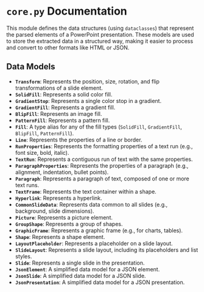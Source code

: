 # `core.py` Documentation

This module defines the data structures (using `dataclasses`) that represent the parsed elements of a PowerPoint presentation. These models are used to store the extracted data in a structured way, making it easier to process and convert to other formats like HTML or JSON.

## Data Models

- **`Transform`**: Represents the position, size, rotation, and flip transformations of a slide element.
- **`SolidFill`**: Represents a solid color fill.
- **`GradientStop`**: Represents a single color stop in a gradient.
- **`GradientFill`**: Represents a gradient fill.
- **`BlipFill`**: Represents an image fill.
- **`PatternFill`**: Represents a pattern fill.
- **`Fill`**: A type alias for any of the fill types (`SolidFill`, `GradientFill`, `BlipFill`, `PatternFill`).
- **`Line`**: Represents the properties of a line or border.
- **`RunProperties`**: Represents the formatting properties of a text run (e.g., font size, bold, italic).
- **`TextRun`**: Represents a contiguous run of text with the same properties.
- **`ParagraphProperties`**: Represents the properties of a paragraph (e.g., alignment, indentation, bullet points).
- **`Paragraph`**: Represents a paragraph of text, composed of one or more text runs.
- **`TextFrame`**: Represents the text container within a shape.
- **`Hyperlink`**: Represents a hyperlink.
- **`CommonSlideData`**: Represents data common to all slides (e.g., background, slide dimensions).
- **`Picture`**: Represents a picture element.
- **`GroupShape`**: Represents a group of shapes.
- **`GraphicFrame`**: Represents a graphic frame (e.g., for charts, tables).
- **`Shape`**: Represents a shape element.
- **`LayoutPlaceholder`**: Represents a placeholder on a slide layout.
- **`SlideLayout`**: Represents a slide layout, including its placeholders and list styles.
- **`Slide`**: Represents a single slide in the presentation.
- **`JsonElement`**: A simplified data model for a JSON element.
- **`JsonSlide`**: A simplified data model for a JSON slide.
- **`JsonPresentation`**: A simplified data model for a JSON presentation.